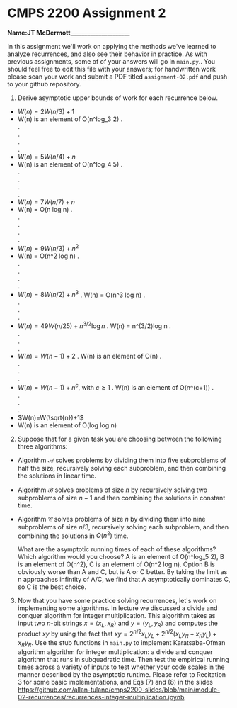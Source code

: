 # CMPS 2200 Assignment 2

**Name:**__JT McDermott_______________________

In this assignment we'll work on applying the methods we've learned to analyze recurrences, and also see their behavior
in practice. As with previous
assignments, some of of your answers will go in `main.py`.. You
should feel free to edit this file with your answers; for handwritten
work please scan your work and submit a PDF titled `assignment-02.pdf`
and push to your github repository.


1. Derive asymptotic upper bounds of work for each recurrence below.
  * $W(n)=2W(n/3)+1$
  * W(n) is an element of O(n^log_3 2)
.  
.  
.  
.  
.  
  * $W(n)=5W(n/4)+n$
  * W(n) is an element of O(n^log_4 5)
.  
.  
.  
.  
.  
  * $W(n)=7W(n/7)+n$
  * W(n) = O(n log n)
.  
.  
.  
.  
.  
  * $W(n)=9W(n/3)+n^2$
  * W(n) = O(n^2 log n)
.  
.  
.  
.  
.  
  * $W(n)=8W(n/2)+n^3$
.  W(n) = O(n^3 log n)
.  
.  
.  
.  
  * $W(n)=49W(n/25)+n^{3/2}\log n$
.  W(n) = n^(3/2)log n
.  
.  
.  
.  
  * $W(n)=W(n-1)+2$
.  W(n) is an element of O(n)
.  
.  
.  
.  
  * $W(n)= W(n-1)+n^c$, with $c\geq 1$
.  W(n) is an element of O(n^(c+1))
.  
.  
.  
.  
  * $W(n)=W(\sqrt{n})+1$
  * W(n) is an element of O(log log n)


2. Suppose that for a given task you are choosing between the following three algorithms:

  * Algorithm $\mathcal{A}$ solves problems by dividing them into
      five subproblems of half the size, recursively solving each
      subproblem, and then combining the solutions in linear time.
    
  * Algorithm $\mathcal{B}$ solves problems of size $n$ by
      recursively solving two subproblems of size $n-1$ and then
      combining the solutions in constant time.
    
  * Algorithm $\mathcal{C}$ solves problems of size $n$ by dividing
      them into nine subproblems of size $n/3$, recursively solving
      each subproblem, and then combining the solutions in $O(n^2)$
      time.

    What are the asymptotic running times of each of these algorithms?
    Which algorithm would you choose?
    A is an element of O(n^log_5 2), B is an element of O(n^2), C is an element of O(n^2 log n). Option B is obviously worse than A and C, but is A or C better. By taking the limit as n approaches infintity of A/C, we find that A asymptotically dominates C, so C is the best choice.


3. Now that you have some practice solving recurrences, let's work on
  implementing some algorithms. In lecture we discussed a divide and
  conquer algorithm for integer multiplication. This algorithm takes
  as input two $n$-bit strings $x = \langle x_L, x_R\rangle$ and
  $y=\langle y_L, y_R\rangle$ and computes the product $xy$ by using
  the fact that $xy = 2^{n/2}x_Ly_L + 2^{n/2}(x_Ly_R+x_Ry_L) +
  x_Ry_R.$ Use the
  stub functions in `main.py` to implement Karatsaba-Ofman algorithm algorithm for integer
  multiplication: a divide and conquer algorithm that runs in
  subquadratic time. Then test the empirical running times across a
  variety of inputs to test whether your code scales in the manner
  described by the asymptotic runtime. Please refer to Recitation 3 for some basic implementations, and Eqs (7) and (8) in the slides https://github.com/allan-tulane/cmps2200-slides/blob/main/module-02-recurrences/recurrences-integer-multiplication.ipynb
 
 


